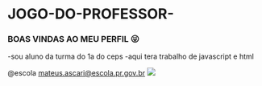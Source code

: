 # JOGO-DO-PROFESSOR-
### BOAS VINDAS AO MEU PERFIL 😜


-sou aluno da turma do 1a do ceps 
-aqui tera trabalho de javascript e html


@escola mateus.ascari@escola.pr.gov.br
![](https://media.tenor.com/we_DOWnJNZgAAAAd/baby-cry.gif)












